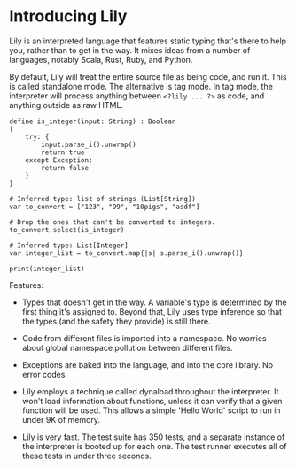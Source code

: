 Introducing Lily
================

Lily is an interpreted language that features static typing that's there to help you, rather than to get in the way. It mixes ideas from a number of languages, notably Scala, Rust, Ruby, and Python. 

By default, Lily will treat the entire source file as being code, and run it. This is called standalone mode. The alternative is tag mode. In tag mode, the interpreter will process anything between `<?lily ... ?>` as code, and anything outside as raw HTML.

```
define is_integer(input: String) : Boolean
{
    try: {
        input.parse_i().unwrap()
        return true
    except Exception:
        return false
    }
}

# Inferred type: list of strings (List[String])
var to_convert = ["123", "99", "10pigs", "asdf"]

# Drop the ones that can't be converted to integers.
to_convert.select(is_integer)

# Inferred type: List[Integer]
var integer_list = to_convert.map{|s| s.parse_i().unwrap()}

print(integer_list)
```

Features:

* Types that doesn't get in the way. A variable's type is determined by the first thing it's assigned to. Beyond that, Lily uses type inference so that the types (and the safety they provide) is still there.

* Code from different files is imported into a namespace. No worries about global namespace pollution between different files.

* Exceptions are baked into the language, and into the core library. No error codes.

* Lily employs a technique called dynaload throughout the interpreter. It won't load information about functions, unless it can verify that a given function will be used. This allows a simple 'Hello World' script to run in under 9K of memory.

* Lily is very fast. The test suite has 350 tests, and a separate instance of the interpreter is booted up for each one. The test runner executes all of these tests in under three seconds.
